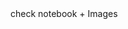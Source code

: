 <!-- remove line to remove comments
# CLIP

[[Colab]](link_to_colab)

PROJECT DESCRIPTION
Overall copy the approach in the notebook
Add subsections if missing here
## Task

## Dataset

## Approach
Also add link to TPT, CoOp and CoCa explanations --> check notebook + Images
<!-- remove line to remove comments
### TPT

### CoOp

### CoCa

### Our Approach


## Usage
detail installation

```bash
$ git clone --recursive https://github.com/rogergheser/DS-DLProject/
$ pip -r requirements.txt
```

## Usage

Explain how to pass arguments to the script

## See Also

* [OpenCLIP](https://github.com/mlfoundations/open_clip): includes larger and independently trained CLIP models up to ViT-G/14
* [Hugging Face implementation of CLIP](https://huggingface.co/docs/transformers/model_doc/clip): for easier integration with the HF ecosystem
